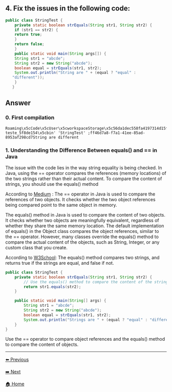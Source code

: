 ## 4.  Fix the issues in the following code:

```java
public class StringTest {
    private static boolean strEquals(String str1, String str2) {
    if (str1 == str2) {
    return true;
    }
    return false;
    }
    public static void main(String args[]) {
    String str1 = "abcde";
    String str2 = new String("abcde");
    boolean equal = strEquals(str1, str2);
    System.out.println("String are " + (equal ? "equal" :
   "different"));
    }
   }
```

## Answer

### 0. First compilation

```
Roaming\x5cCode\x5cUser\x5cworkspaceStorage\x5c56da1dec558fa4197314d15f91c5a6b0\x5credhat.java\x5cjdt_ws\x5cRespostas teste_5f8de154\x5cbin' 'StringTest' ;ff46d7a8-f7a1-41ee-85ad-8953af298cd7String are different
```


### 1. Understanding the Difference Between equals() and == in Java

The issue with the code lies in the way string equality is being checked. In Java, using the == operator compares the references (memory locations) of the two strings rather than their actual content. To compare the content of strings, you should use the equals() method

According to [Medium](https://medium.com/@AlexanderObregon/understanding-the-difference-between-equals-and-in-java-10a075326720#:~:text=The%20%3D%3D%20operator%20in%20Java,the%20same%20object%20in%20memory.) : The == operator in Java is used to compare the references of two objects. It checks whether the two object references being compared point to the same object in memory. 

The equals() method in Java is used to compare the content of two objects. It checks whether two objects are meaningfully equivalent, regardless of whether they share the same memory location. The default implementation of equals() in the Object class compares the object references, similar to the == operator. However, many classes override the equals() method to compare the actual content of the objects, such as String, Integer, or any custom class that you create.

According to [W3School](https://www.w3schools.com/java/ref_string_equals.asp): The equals() method compares two strings, and returns true if the strings are equal, and false if not.

``` java
public class StringTest {
    private static boolean strEquals(String str1, String str2) {
        // Use the equals() method to compare the content of the strings
        return str1.equals(str2);
    }

    public static void main(String[] args) {
        String str1 = "abcde";
        String str2 = new String("abcde");
        boolean equal = strEquals(str1, str2);
        System.out.println("Strings are " + (equal ? "equal" : "different"));
    }
}
```

Use the == operator to compare object references and the equals() method to compare the content of objects.

---

[⬅️ Previous](../Resposta%2003/Resposta03.md)

<!-- Next Button -->
[➡️ Next](../Resposta%2005/Resposta05.md)

<!-- Home Button -->
[🏠 Home](../Enunciado.md)